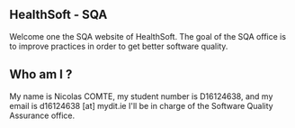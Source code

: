 ## HealthSoft - SQA

Welcome one the SQA website of HealthSoft. The goal of the SQA office is to improve practices in order to get better software quality.

## Who am I ?

My name is Nicolas COMTE, my student number is D16124638, and my email is d16124638 [at] mydit.ie
I'll be in charge of the Software Quality Assurance office. 
